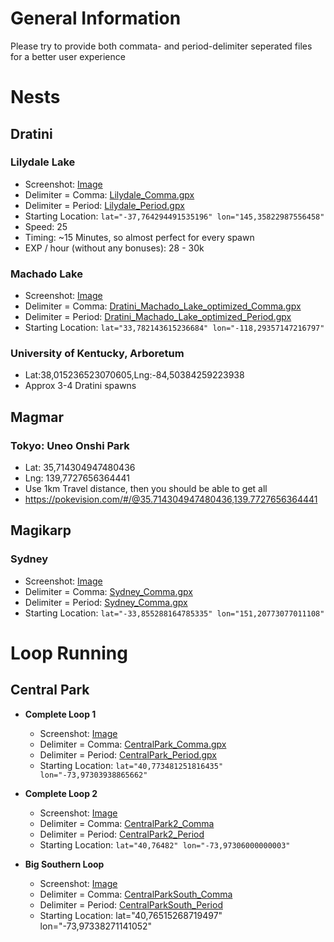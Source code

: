 # General Information

Please try to provide both commata- and period-delimiter seperated files for a better user experience

# Nests
## Dratini
### Lilydale Lake
* Screenshot: [Image](http://www.directupload.net/file/d/4427/3bnh4pmx_png.htm)
* Delimiter = Comma: [Lilydale_Comma.gpx](http://www.filedropper.com/lilydale)
* Delimiter = Period: [Lilydale_Period.gpx](http://www.filedropper.com/lilydaleperiod)
* Starting Location: `lat="-37,764294491535196" lon="145,35822987556458"`
* Speed: 25
* Timing: ~15 Minutes, so almost perfect for every spawn
* EXP / hour (without any bonuses): 28 - 30k

### Machado Lake
  * Screenshot: [Image](http://www.directupload.net/file/d/4427/d2prpirn_png.htm)
  * Delimiter = Comma: [Dratini_Machado_Lake_optimized_Comma.gpx](http://www.filedropper.com/dratinimachadolakeoptimizedcomma)
  * Delimiter = Period: [Dratini_Machado_Lake_optimized_Period.gpx](http://www.filedropper.com/dratinimachadolakeoptimizedperiod)
  * Starting Location: `lat="33,782143615236684" lon="-118,29357147216797"`

### University of Kentucky, Arboretum
* Lat:38,015236523070605,Lng:-84,50384259223938
* Approx 3-4 Dratini spawns

## Magmar
### Tokyo: Uneo Onshi Park
* Lat: 35,714304947480436
* Lng: 139,7727656364441
* Use 1km Travel distance, then you should be able to get all
* https://pokevision.com/#/@35.714304947480436,139.7727656364441

## Magikarp
### Sydney
  * Screenshot: [Image](http://www.directupload.net/file/d/4427/fkudojxt_png.htm)
  * Delimiter = Comma: [Sydney_Comma.gpx](http://www.filedropper.com/sydneycomma)
  * Delimiter = Period: [Sydney_Comma.gpx](http://www.filedropper.com/sydneyperiod)
  * Starting Location: `lat="-33,855288164785335" lon="151,20773077011108"`

# Loop Running
## Central Park
* **Complete Loop 1**
  * Screenshot: [Image](http://www.directupload.net/file/d/4427/3kvmjoq3_png.htm)
  * Delimiter = Comma: [CentralPark_Comma.gpx](http://www.filedropper.com/centralparkcomma)
  * Delimiter = Period: [CentralPark_Period.gpx](http://www.filedropper.com/centralparkperiod)
  * Starting Location: `lat="40,773481251816435" lon="-73,97303938865662"`

* **Complete Loop 2**
  * Screenshot: [Image](http://www.directupload.net/file/d/4427/sw3326xx_png.htm)
  * Delimiter = Comma: [CentralPark2_Comma](http://www.filedropper.com/centralpark2comma)
  * Delimiter = Period: [CentralPark2_Period](http://www.filedropper.com/centralpark2period)
  * Starting Location: `lat="40,76482" lon="-73,97306000000003"`

* **Big Southern Loop**
  * Screenshot: [Image](http://www.directupload.net/file/d/4427/clyqmq6v_png.htm)
  * Delimiter = Comma: [CentralParkSouth_Comma](http://www.filedropper.com/centralparksouthcomma)
  * Delimiter = Period: [CentralParkSouth_Period](http://www.filedropper.com/centralparksouthperiod)
  * Starting Location: lat="40,76515268719497" lon="-73,97338271141052"